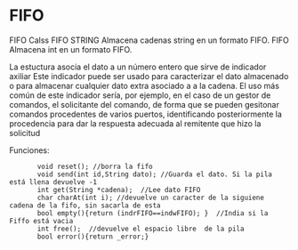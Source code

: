 # FIFO
FIFO Calss
  FIFO STRING Almacena cadenas string en un formato FIFO.
  FIFO Almacena int en un formato FIFO.
  
  La estuctura asocia el dato a un número entero que sirve de indicador axiliar
  Este indicador puede ser usado para caracterizar el dato almacenado o para almacenar cualquier dato extra asociado 
  a a la cadena.
   El uso más común de este indicador sería, por ejemplo, en el caso de un gestor de comandos,
   el solicitante del comando, de forma que se pueden gesitonar comandos procedentes de varios
   puertos, identificando posteriormente la procedencia para dar la respuesta adecuada al remitente que hizo 
   la solicitud

 Funciones:
 
           void reset(); //borra la fifo
           void send(int id,String dato); //Guarda el dato. Si la pila está llena devuelve -1
           int get(String *cadena);  //Lee dato FIFO
           char charAt(int i); //devuelve un caracter de la siguiene cadena de la fifo, sin sacarla de esta
           bool empty(){return (indrFIFO==indwFIFO); }  //India si la Fiffo está vacia
           int free();  //devuelve el espacio libre  de la pila
           bool error(){return _error;}
           
